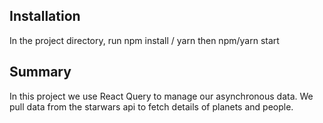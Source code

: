 
## Installation

In the project directory, run npm install / yarn then npm/yarn start

## Summary

In this project we use React Query to manage our asynchronous data.
We pull data from the starwars api to fetch details of planets and people.
